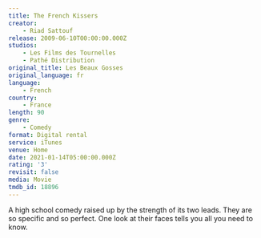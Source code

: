 ```yaml
---
title: The French Kissers
creator:
    - Riad Sattouf
release: 2009-06-10T00:00:00.000Z
studios:
    - Les Films des Tournelles
    - Pathé Distribution
original_title: Les Beaux Gosses
original_language: fr
language:
    - French
country:
    - France
length: 90
genre:
    - Comedy
format: Digital rental
service: iTunes
venue: Home
date: 2021-01-14T05:00:00.000Z
rating: '3'
revisit: false
media: Movie
tmdb_id: 18896
---
```


A high school comedy raised up by the strength of its two leads. They are so specific and so perfect. One look at their faces tells you all you need to know.
